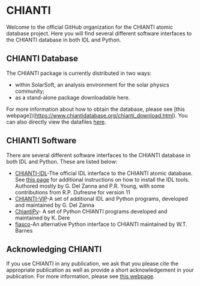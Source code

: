 # CHIANTI

Welcome to the official GitHub organization for the CHIANTI atomic database project.
Here you will find several different software interfaces to the CHIANTI database in both IDL and Python.

## CHIANTI Database

The CHIANTI package is currently distributed in two ways:

- within SolarSoft, an analysis environment for the solar physics community;
- as a stand-alone package downloadable here.

For more information about how to obtain the database, please see [this webpage])(https://www.chiantidatabase.org/chianti_download.html).
You can also directly view the datafiles [here](https://db.chiantidatabase.org/).

## CHIANTI Software

There are several different software interfaces to the CHIANTI database in both IDL and Python.
These are listed below:

- [CHIANTI-IDL](https://github.com/chianti-atomic/chianti-idl)-The official IDL interface to the CHIANTI atomic database. See [this page](https://www.chiantidatabase.org/chianti_download.html) for additional instructions on how to install the IDL tools. Authored mostly by G. Del Zanna and P.R. Young, with some contributions from R.P. Dufresne for version 11
- [CHIANTI-VIP](https://github.com/chianti-vip/)-A set of additional IDL and Python programs, developed and maintained by G. Del Zanna
- [ChiantiPy](https://github.com/chianti-atomic/ChiantiPy)- A set of Python  CHIANTI programs developed and maintained by K. Dere
- [fiasco](https://github.com/wtbarnes/fiasco/)-An alternative Python interface to CHIANTI maintained by W.T. Barnes

## Acknowledging CHIANTI

If you use CHIANTI in any publication, we ask that you please cite the appropriate publication as well as provide a short acknowledgement in your publication.
For more information, please see [this webpage](https://www.chiantidatabase.org/referencing.html).
